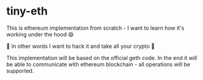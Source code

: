 # tiny-eth

This is ethereum implementation from scratch - I want to learn how it's working under the hood :smile:

:money_with_wings: In other words I want to hack it and take all your crypto :money_with_wings:

This implementation will be based on the official geth code.
In the end it will be able to communicate with ethereum blockchain - all operations will be supported.
